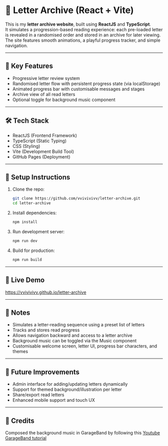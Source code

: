 # 💌 Letter Archive (React + Vite)

This is my **letter archive website**, built using **ReactJS** and **TypeScript**.  
It simulates a progression-based reading experience: each pre-loaded letter is revealed in a randomised order and stored in an archive for later viewing. The site features smooth animations, a playful progress tracker, and simple navigation.

---

## 🚀 Key Features

- Progressive letter review system
- Randomised letter flow with persistent progress state (via localStorage)
- Animated progress bar with customisable messages and stages
- Archive view of all read letters
- Optional toggle for background music component

---

## 🛠 Tech Stack

- ReactJS (Frontend Framework) 
- TypeScript (Static Typing)
- CSS (Styling)
- Vite (Development Build Tool)  
- GitHub Pages (Deployment)

---

## 🔧 Setup Instructions

1. Clone the repo:
   ```bash
   git clone https://github.com/vvivivivv/letter-archive.git
   cd letter-archive

2. Install dependencies:
   ```bash
   npm install

3. Run development server:
   ```bash
   npm run dev

4. Build for production:
   ```bash
   npm run build

---

## 🔗 Live Demo

https://vvivivivv.github.io/letter-archive

---

## 📝 Notes

- Simulates a letter-reading sequence using a preset list of letters
- Tracks and stores read progress
- Allows navigation backward and access to a letter archive
- Background music can be toggled via the Music component
- Customisable welcome screen, letter UI, progress bar characters, and themes

---

## 🧠 Future Improvements

- Admin interface for adding/updating letters dynamically
- Support for themed background/illustration per letter
- Share/export read letters
- Enhanced mobile support and touch UX

--- 

## 📝 Credits
Composed the background music in GarageBand by following this [Youtube GarageBand tutorial](https://www.youtube.com/watch?v=bRqIP2faQDE)